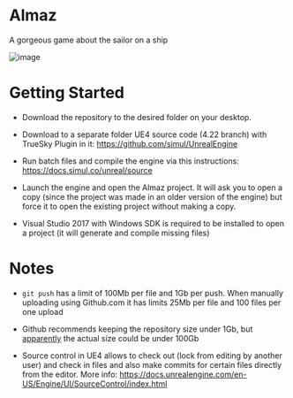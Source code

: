 # Almaz
 A gorgeous game about the sailor on a ship

![image](https://sun9-44.userapi.com/c849532/v849532763/47bde/0XlAKGz3nlQ.jpg)

# Getting Started

- Download the repository to the desired folder on your desktop.

- Download to a separate folder UE4 source code (4.22 branch) with TrueSky Plugin in it: https://github.com/simul/UnrealEngine

- Run batch files and compile the engine via this instructions: https://docs.simul.co/unreal/source

- Launch the engine and open the Almaz project. It will ask you to open a copy (since the project was made in an older version of the engine) but force it to open the existing project without making a copy.

- Visual Studio 2017 with Windows SDK is required to be installed to open a project (it will generate and compile missing files)

# Notes

- `git push` has a limit of 100Mb per file and 1Gb per push. When manually uploading using Github.com it has limits 25Mb per file and 100 files per one upload

- Github recommends keeping the repository size under 1Gb, but [apparently](https://help.github.com/en/articles/what-is-my-disk-quota) the actual size could be under 100Gb

- Source control in UE4 allows to check out (lock from editing by another user) and check in files and also make commits for certain files directly from the editor. More info: https://docs.unrealengine.com/en-US/Engine/UI/SourceControl/index.html

